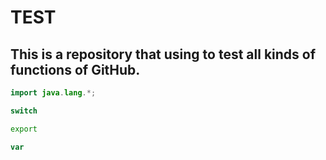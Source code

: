 TEST
===========================
This is a repository that using to test all kinds of functions of GitHub.
---------------------------

```Java
import java.lang.*;
```
```c
switch
```
```Bash
export
```
```javascript
var 
```


